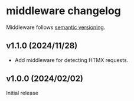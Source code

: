 # middleware changelog

Middleware follows [semantic versioning](https://semver.org).

## v1.1.0 (2024/11/28)

- Add middleware for detecting HTMX requests.

## v1.0.0 (2024/02/02)

Initial release
